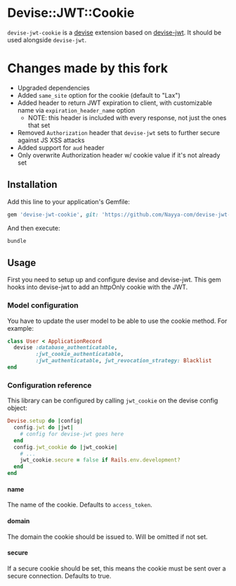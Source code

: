 # Devise::JWT::Cookie

`devise-jwt-cookie` is a [devise](https://github.com/plataformatec/devise) extension based on [devise-jwt](https://github.com/waiting-for-dev/devise-jwt). It should be used alongside `devise-jwt`.

# Changes made by this fork
- Upgraded dependencies
- Added `same_site` option for the cookie (default to "Lax")
- Added header to return JWT expiration to client, with customizable name via `expiration_header_name` option
  - NOTE: this header is included with every response, not just the ones that set 
- Removed `Authorization` header that `devise-jwt` sets to further secure against JS XSS attacks
- Added support for `aud` header
- Only overwrite Authorization header w/ cookie value if it's not already set

## Installation

Add this line to your application's Gemfile:

```ruby
gem 'devise-jwt-cookie', git: 'https://github.com/Nayya-com/devise-jwt-cookie.git', branch: 'main'
```

And then execute:

```bash
bundle
```

## Usage

First you need to setup up and configure devise and devise-jwt. This gem hooks into devise-jwt to add an httpOnly cookie with the JWT.

### Model configuration

You have to update the user model to be able to use the cookie method. For example:

```ruby
class User < ApplicationRecord
  devise :database_authenticatable,
         :jwt_cookie_authenticatable,
         :jwt_authenticatable, jwt_revocation_strategy: Blacklist
end
```

### Configuration reference

This library can be configured by calling `jwt_cookie` on the devise config object:

```ruby
Devise.setup do |config|
  config.jwt do |jwt|
    # config for devise-jwt goes here
  end
  config.jwt_cookie do |jwt_cookie|
    # ...
    jwt_cookie.secure = false if Rails.env.development?
  end
end
```

#### name

The name of the cookie. Defaults to `access_token`.

#### domain

The domain the cookie should be issued to. Will be omitted if not set.

#### secure

If a secure cookie should be set, this means the cookie must be sent over a secure connection. Defaults to true.

